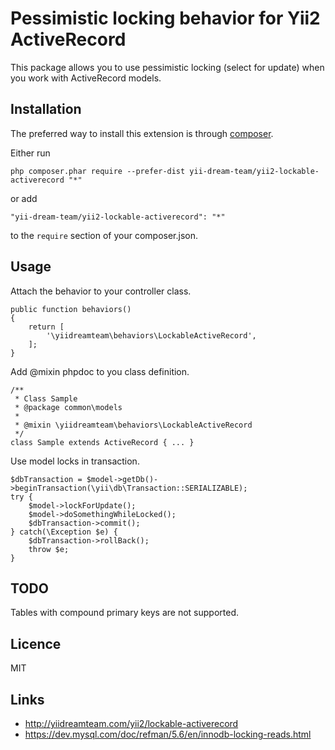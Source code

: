 # Pessimistic locking behavior for Yii2 ActiveRecord

This package allows you to use pessimistic locking (select for update) when you work with ActiveRecord models.

## Installation ##

The preferred way to install this extension is through [composer](http://getcomposer.org/download/).

Either run

    php composer.phar require --prefer-dist yii-dream-team/yii2-lockable-activerecord "*"

or add

    "yii-dream-team/yii2-lockable-activerecord": "*"

to the `require` section of your composer.json.

## Usage ##
Attach the behavior to your controller class.

    public function behaviors()
    {
        return [
            '\yiidreamteam\behaviors\LockableActiveRecord',
        ];
    }
    
Add @mixin phpdoc to you class definition.

    /**
     * Class Sample
     * @package common\models
     *
     * @mixin \yiidreamteam\behaviors\LockableActiveRecord
     */
    class Sample extends ActiveRecord { ... }
    
Use model locks in transaction.

    $dbTransaction = $model->getDb()->beginTransaction(\yii\db\Transaction::SERIALIZABLE);
    try {
        $model->lockForUpdate();
        $model->doSomethingWhileLocked();
        $dbTransaction->commit();
    } catch(\Exception $e) {
        $dbTransaction->rollBack();
        throw $e;
    }
    
## TODO ##
Tables with compound primary keys are not supported.
    
## Licence ##

MIT
    
## Links ##

* http://yiidreamteam.com/yii2/lockable-activerecord
* https://dev.mysql.com/doc/refman/5.6/en/innodb-locking-reads.html
